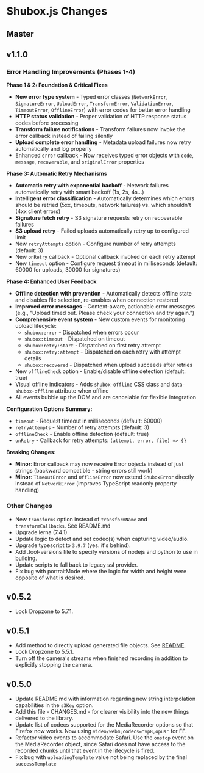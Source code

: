 Shubox.js Changes
=================

Master
------

v1.1.0
------

### Error Handling Improvements (Phases 1-4)

**Phase 1 & 2: Foundation & Critical Fixes**

* **New error type system** - Typed error classes (`NetworkError`, `SignatureError`, `UploadError`, `TransformError`, `ValidationError`, `TimeoutError`, `OfflineError`) with error codes for better error handling
* **HTTP status validation** - Proper validation of HTTP response status codes before processing
* **Transform failure notifications** - Transform failures now invoke the error callback instead of failing silently
* **Upload complete error handling** - Metadata upload failures now retry automatically and log properly
* Enhanced `error` callback - Now receives typed error objects with `code`, `message`, `recoverable`, and `originalError` properties

**Phase 3: Automatic Retry Mechanisms**

* **Automatic retry with exponential backoff** - Network failures automatically retry with smart backoff (1s, 2s, 4s...)
* **Intelligent error classification** - Automatically determines which errors should be retried (5xx, timeouts, network failures) vs. which shouldn't (4xx client errors)
* **Signature fetch retry** - S3 signature requests retry on recoverable failures
* **S3 upload retry** - Failed uploads automatically retry up to configured limit
* New `retryAttempts` option - Configure number of retry attempts (default: 3)
* New `onRetry` callback - Optional callback invoked on each retry attempt
* New `timeout` option - Configure request timeout in milliseconds (default: 60000 for uploads, 30000 for signatures)

**Phase 4: Enhanced User Feedback**

* **Offline detection with prevention** - Automatically detects offline state and disables file selection, re-enables when connection restored
* **Improved error messages** - Context-aware, actionable error messages (e.g., "Upload timed out. Please check your connection and try again.")
* **Comprehensive event system** - New custom events for monitoring upload lifecycle:
  - `shubox:error` - Dispatched when errors occur
  - `shubox:timeout` - Dispatched on timeout
  - `shubox:retry:start` - Dispatched on first retry attempt
  - `shubox:retry:attempt` - Dispatched on each retry with attempt details
  - `shubox:recovered` - Dispatched when upload succeeds after retries
* New `offlineCheck` option - Enable/disable offline detection (default: true)
* Visual offline indicators - Adds `shubox-offline` CSS class and `data-shubox-offline` attribute when offline
* All events bubble up the DOM and are cancelable for flexible integration

**Configuration Options Summary:**
* `timeout` - Request timeout in milliseconds (default: 60000)
* `retryAttempts` - Number of retry attempts (default: 3)
* `offlineCheck` - Enable offline detection (default: true)
* `onRetry` - Callback for retry attempts: `(attempt, error, file) => {}`

**Breaking Changes:**
* **Minor**: Error callback may now receive Error objects instead of just strings (backward compatible - string errors still work)
* **Minor**: `TimeoutError` and `OfflineError` now extend `ShuboxError` directly instead of `NetworkError` (improves TypeScript readonly property handling)

### Other Changes

* New `transforms` option instead of `transformName` and `transformCallbacks`. See README.md
* Upgrade lerna (7.4.1)
* Update logic to detect and set codec(s) when capturing video/audio.
* Upgrade typescript to `3.9.7` (yes. it's behind).
* Add .tool-versions file to specify versions of nodejs and python to use in building.
* Update scripts to fall back to legacy ssl provider.
* Fix bug with portraitMode where the logic for width and height were opposite of what is desired.

v0.5.2
------

* Lock Dropzone to 5.7.1.

v0.5.1
-------

* Add method to directly upload generated file objects. See [README](https://github.com/shuboxio/shubox.js#uploading-a-file-directly-from-javascript).
* Lock Dropzone to 5.5.1.
* Turn off the camera's streams when finished recording in addition to explicitly stopping the camera.

v0.5.0
------

* Update README.md with information regarding new string interpolation capabilities in the `s3Key` option.
* Add this file - CHANGES.md - for clearer visibility into the new things delivered to the library.
* Update list of codecs supported for the MediaRecorder options so that Firefox now works. Now using `video/webm;codecs="vp8,opus"` for FF.
* Refactor video events to accommodate Safari. Use the `onstop` event on the MediaRecorder object, since Safari does not have access to the recorded chunks until that event in the lifecycle is fired.
* Fix bug with `uploadingTemplate` value not being replaced by the final `successTemplate`
